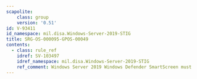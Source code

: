 ```yaml
---
scapolite:
    class: group
    version: '0.51'
id: V-93411
id_namespace: mil.disa.Windows-Server-2019-STIG
title: SRG-OS-000095-GPOS-00049
contents:
  - class: rule_ref
    idref: SV-103497
    idref_namespace: mil.disa.Windows-Server-2019-STIG
    ref_comment: Windows Server 2019 Windows Defender SmartScreen must be en ...
---
```


